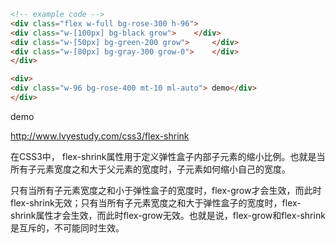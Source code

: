 ```html
<!-- example code -->
<div class="flex w-full bg-rose-300 h-96">
<div class="w-[100px] bg-black grow">	 </div>	
<div class="w-[50px] bg-green-200 grow">	 </div>	
<div class="w-[80px] bg-gray-300 grow-0">	 </div>	
</div>

<div>
<div class="w-96 bg-rose-400 mt-10 ml-auto"> demo</div>
</div>
```
<div class="flex w-full bg-rose-300 h-96">
<div class="w-[100px] bg-black grow">	 </div>	
<div class="w-[50px] bg-green-200 grow">	 </div>	
<div class="w-[80px] bg-gray-300 grow-0">	 </div>	
</div>

<div>
<div class="w-96 bg-rose-400 mt-10 ml-auto"> demo</div>
</div>

http://www.lvyestudy.com/css3/flex-shrink

在CSS3中， flex-shrink属性用于定义弹性盒子内部子元素的缩小比例。也就是当所有子元素宽度之和大于父元素的宽度时，子元素如何缩小自己的宽度。


只有当所有子元素宽度之和小于弹性盒子的宽度时，flex-grow才会生效，而此时flex-shrink无效；只有当所有子元素宽度之和大于弹性盒子的宽度时，flex-shrink属性才会生效，而此时flex-grow无效。也就是说，flex-grow和flex-shrink是互斥的，不可能同时生效。
